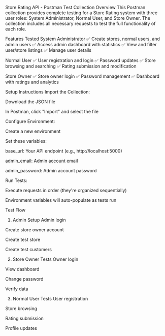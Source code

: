 
Store Rating API - Postman Test Collection
Overview
This Postman collection provides complete testing for a Store Rating system with three user roles: System Administrator, Normal User, and Store Owner. The collection includes all necessary requests to test the full functionality of each role.

Features Tested
System Administrator
✅ Create stores, normal users, and admin users
✅ Access admin dashboard with statistics
✅ View and filter user/store listings
✅ Manage user details

Normal User
✅ User registration and login
✅ Password updates
✅ Store browsing and searching
✅ Rating submission and modification

Store Owner
✅ Store owner login
✅ Password management
✅ Dashboard with ratings and analytics

Setup Instructions
Import the Collection:

Download the JSON file

In Postman, click "Import" and select the file

Configure Environment:

Create a new environment

Set these variables:

base_url: Your API endpoint (e.g., http://localhost:5000)

admin_email: Admin account email

admin_password: Admin account password

Run Tests:

Execute requests in order (they're organized sequentially)

Environment variables will auto-populate as tests run

Test Flow
1. Admin Setup
Admin login

Create store owner account

Create test store

Create test customers

2. Store Owner Tests
Owner login

View dashboard

Change password

Verify data

3. Normal User Tests
User registration

Store browsing

Rating submission

Profile updates